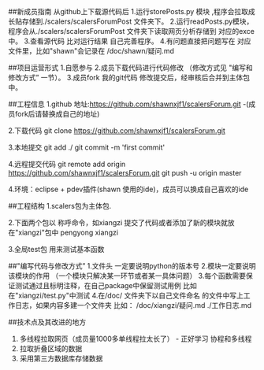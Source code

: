 ##新成员指南
从github上下载源代码后
1.运行storePosts.py 模块 ,程序会拉取成长贴存储到./scalers/scalersForumPost 文件夹下。
2.运行readPosts.py模块，程序会从./scalers/scalersForumPost 文件夹下读取网页分析存储到 对应的exce中。
3.查看源代码 比对运行结果 自己完善程序。
4.有问题直接把问题写在 对应文件里，比如"shawn"会记录在 /doc/shawn/疑问.md 

##项目运营形式
1.自愿参与
2.成员下载代码进行代码修改 （修改方式见 "编写和修改方式” 一节）。
3.成员fork 我的git代码 修改提交后，经审核后合并到主体包中。


##工程信息
1.github 地址:https://github.com/shawnxjf1/scalersForum.git -(成员fork后请替换成自己的地址)

2.下载代码
git clone  https://github.com/shawnxjf1/scalersForum.git

3.本地提交
git  add  ./
git commit -m 'first commit'

4.远程提交代码
git remote add origin https://github.com/shawnxjf1/scalersForum.git
git push -u origin master

4.环境：eclipse + pdev插件(shawn 使用的ide)，成员可以换成自己喜欢的ide

##工程结构
1.scalers包为主体包.

2.下面两个包以 称呼命令，如xiangzi 提交了代码或者添加了新的模块就放在"xiangzi"包中
pengyong
xiangzi

3.全局test包 用来测试基本函数


##"编写代码与修改方式”
1.文件头 一定要说明python的版本号
2.模块一定要说明该模块的作用 （一个模块只解决某一环节或者某一具体问题）
3.每个函数需要保证测试通过且标明注释，在自己package中保留测试用例 比如在"xiangzi/test.py"中测试
4.在/doc/ 文件夹下以自己文件命名 的文件中写上工作日志，如果内容多建一个文件夹  比如：
/doc/xiangzi/疑问.md 
            ./工作日志.md

##技术点及其改进的地方
1. 多线程拉取网页（成员量1000多单线程拉太长了） - 正好学习 协程和多线程
2. 拉取折叠区域的数据
3. 采用第三方数据库存储数据


